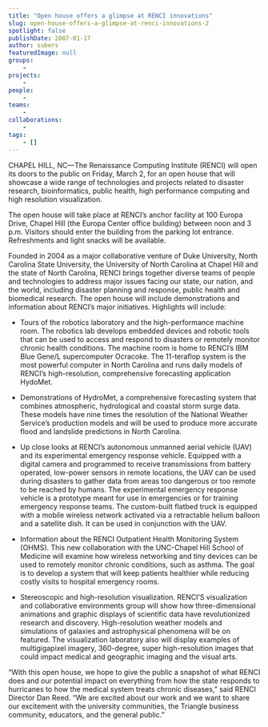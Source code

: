 ```yaml
---
title: "Open house offers a glimpse at RENCI innovations"
slug: open-house-offers-a-glimpse-at-renci-innovations-2
spotlight: false
publishDate: 2007-01-17
author: subers
featuredImage: null
groups:
    - 
projects:
    - 
people:
    - 
teams: 
    - 
collaborations:
    - 
tags:
    - []
---
```

CHAPEL HILL, NC—The Renaissance Computing Institute (RENCI) will open its doors to the public on Friday, March 2, for an open house that will showcase a wide range of technologies and projects related to disaster research, bioinformatics, public health, high performance computing and high resolution visualization.<!--more-->

The open house will take place at RENCI’s anchor facility at 100 Europa Drive, Chapel Hill (the Europa Center office building) between noon and 3 p.m. Visitors should enter the building from the parking lot entrance. Refreshments and light snacks will be available.

Founded in 2004 as a major collaborative venture of Duke University, North Carolina State University, the University of North Carolina at Chapel Hill and the state of North Carolina, RENCI brings together diverse teams of people and technologies to address major issues facing our state, our nation, and the world, including disaster planning and response, public health and biomedical research. The open house will include demonstrations and information about RENCI’s major initiatives. Highlights will include:
<ul type="disc">
 	<li>Tours of the robotics laboratory and the high-performance machine room. The robotics lab develops embedded devices and robotic tools that can be used to access and respond to disasters or remotely monitor chronic health conditions. The machine room is home to RENCI’s IBM Blue Gene/L supercomputer Ocracoke. The 11-teraflop system is the most powerful computer in North Carolina and runs daily models of RENCI’s high-resolution, comprehensive forecasting application HydoMet.</li>
</ul>
<ul type="disc">
 	<li>Demonstrations of HydroMet, a comprehensive forecasting system that combines atmospheric, hydrological and coastal storm surge data. These models have nine times the resolution of the National Weather Service’s production models and will be used to produce more accurate flood and landslide predictions in North Carolina.</li>
</ul>
<ul type="disc">
 	<li>Up close looks at RENCI’s autonomous unmanned aerial vehicle (UAV) and its experimental emergency response vehicle. Equipped with a digital camera and programmed to receive transmissions from battery operated, low-power sensors in remote locations, the UAV can be used during disasters to gather data from areas too dangerous or too remote to be reached by humans. The experimental emergency response vehicle is a prototype meant for use in emergencies or for training emergency response teams. The custom-built flatbed truck is equipped with a mobile wireless network activated via a retractable helium balloon and a satellite dish. It can be used in conjunction with the UAV.</li>
</ul>
<ul type="disc">
 	<li>Information about the RENCI Outpatient Health Monitoring System (OHMS). This new collaboration with the UNC-Chapel Hill School of Medicine will examine how wireless networking and tiny devices can be used to remotely monitor chronic conditions, such as asthma. The goal is to develop a system that will keep patients healthier while reducing costly visits to hospital emergency rooms.</li>
</ul>
<ul type="disc">
 	<li>Stereoscopic and high-resolution visualization. RENCI’S visualization and collaborative environments group will show how three-dimensional animations and graphic displays of scientific data have revolutionized research and discovery. High-resolution weather models and simulations of galaxies and astrophysical phenomena will be on featured. The visualization laboratory also will display examples of multigigapixel imagery, 360-degree, super high-resolution images that could impact medical and geographic imaging and the visual arts.</li>
</ul>
“With this open house, we hope to give the public a snapshot of what RENCI does and our potential impact on everything from how the state responds to hurricanes to how the medical system treats chronic diseases,” said RENCI Director Dan Reed. “We are excited about our work and we want to share our excitement with the university communities, the Triangle business community, educators, and the general public.”
